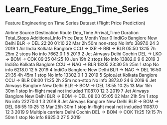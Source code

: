 # Learn_Feature_Engg_Time_Series
Feature Engineering on Time Series Dataset (Flight Price Prediction)

Airline	Source	Destination	Route	Dep_Time	Arrival_Time	Duration	Total_Stops	Additional_Info	Price	Date	Month	Year
0	IndiGo	Banglore	New Delhi	BLR → DEL	22:20	01:10 22 Mar	2h 50m	non-stop	No info	3897.0	24	3	2019
1	Air India	Kolkata	Banglore	CCU → IXR → BBI → BLR	05:50	13:15	7h 25m	2 stops	No info	7662.0	1	5	2019
2	Jet Airways	Delhi	Cochin	DEL → LKO → BOM → COK	09:25	04:25 10 Jun	19h	2 stops	No info	13882.0	9	6	2019
3	IndiGo	Kolkata	Banglore	CCU → NAG → BLR	18:05	23:30	5h 25m	1 stop	No info	6218.0	12	5	2019
4	IndiGo	Banglore	New Delhi	BLR → NAG → DEL	16:50	21:35	4h 45m	1 stop	No info	13302.0	1	3	2019
5	SpiceJet	Kolkata	Banglore	CCU → BLR	09:00	11:25	2h 25m	non-stop	No info	3873.0	24	6	2019
6	Jet Airways	Banglore	New Delhi	BLR → BOM → DEL	18:55	10:25 13 Mar	15h 30m	1 stop	In-flight meal not included	11087.0	12	3	2019
7	Jet Airways	Banglore	New Delhi	BLR → BOM → DEL	08:00	05:05 02 Mar	21h 5m	1 stop	No info	22270.0	1	3	2019
8	Jet Airways	Banglore	New Delhi	BLR → BOM → DEL	08:55	10:25 13 Mar	25h 30m	1 stop	In-flight meal not included	11087.0	12	3	2019
9	Multiple carriers	Delhi	Cochin	DEL → BOM → COK	11:25	19:15	7h 50m	1 stop	No info	8625.0	27	5	2019
